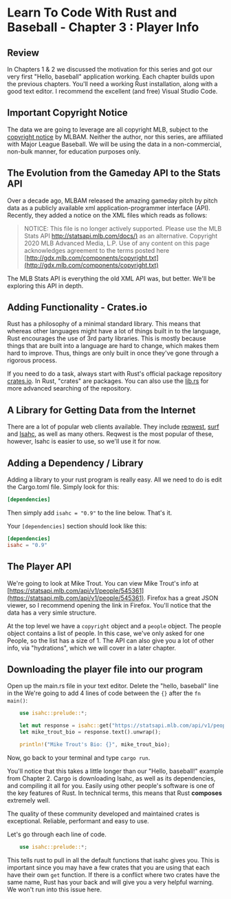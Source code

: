 # Learn To Code With Rust and Baseball - Chapter 3 : Player Info

## Review

In Chapters 1 & 2 we discussed the motivation for this series and got our very first "Hello, baseball" application working. Each chapter builds upon the previous chapters. You'll need a working Rust installation, along with a good text editor. I recommend the excellent (and free) Visual Studio Code.

## Important Copyright Notice

The data we are going to leverage are all copyright MLB, subject to the [copyright notice](http://gdx.mlb.com/components/copyright.txt) by MLBAM. Neither the author, nor this series, are affiliated with Major League Baseball. We will be using the data in a non-commercial, non-bulk manner, for education purposes only.

## The Evolution from the Gameday API to the Stats API

Over a decade ago, MLBAM released the amazing gameday pitch by pitch data as a publicly available xml application-programmer interface (API). Recently, they added a notice on the XML files which reads as follows:

>NOTICE: This file is no longer actively supported. Please use the MLB Stats API [http://statsapi.mlb.com/docs/)](http://statsapi.mlb.com/docs/) as an alternative.  Copyright 2020 MLB Advanced Media, L.P.  Use of any content on this page acknowledges agreement to the terms posted here [http://gdx.mlb.com/components/copyright.txt](http://gdx.mlb.com/components/copyright.txt)

The MLB Stats API is everything the old XML API was, but better. We'll be exploring this API in depth.

## Adding Functionality - Crates.io

Rust has a philosophy of a minimal standard library. This means that whereas other languages might have a lot of things built in to the language, Rust encourages the use of 3rd party libraries. This is mostly because things that are built into a language are hard to change, which makes them hard to improve. Thus, things are only built in once they've gone through a rigorous process.

If you need to do a task, always start with Rust's official package repository [crates.io](crates.io). In Rust, "crates" are packages. You can also use the [lib.rs](lib.rs) for more advanced searching of the repository.

## A Library for Getting Data from the Internet

There are a lot of popular web clients available. They include [reqwest](https://crates.io/crates/reqwest), [surf](https://crates.io/crates/surf) and [Isahc](https://crates.io/crates/isahc), as well as many others. Reqwest is the most popular of these, however, Isahc is easier to use, so we'll use it for now.

## Adding a Dependency / Library

Adding a library to your rust program is really easy. All we need to do is edit the Cargo.toml file. Simply look for this:

```toml
[dependencies]
```

Then simply add ```isahc = "0.9"``` to the line below.
That's it.

Your ```[dependencies]``` section should look like this:

```toml
[dependencies]
isahc = "0.9"
```

## The Player API

We're going to look at Mike Trout. You can view Mike Trout's info at [https://statsapi.mlb.com/api/v1/people/545361](https://statsapi.mlb.com/api/v1/people/545361). Firefox has a great JSON viewer, so I recommend opening the link in Firefox. You'll notice that the data has a very simle structure.

At the top level we have a ```copyright``` object and a ```people``` object. The people object contains a list of people. In this case, we've only asked for one People, so the list has a size of 1. The API can also give you a lot of other info, via "hydrations", which we will cover in a later chapter.

## Downloading the player file into our program

Open up the main.rs file in your text editor. Delete the "hello, baseball" line in the  We're going to add 4 lines of code between the ```{}``` after the  ```fn main()```:

```rust
    use isahc::prelude::*;

    let mut response = isahc::get("https://statsapi.mlb.com/api/v1/people/545361").unwrap();
    let mike_trout_bio = response.text().unwrap();

    println!("Mike Trout's Bio: {}", mike_trout_bio);
```

Now, go back to your terminal and type ```cargo run```.

You'll notice that this takes a little longer than our "Hello, baseball!" example from Chapter 2. Cargo is downloading Isahc, as well as its dependencies, and compiling it all for you. Easily using other people's software is one of the key features of Rust. In technical terms, this means that Rust **composes** extremely well.

The quality of these community developed and maintained crates is exceptional. Reliable, performant and easy to use.

Let's go through each line of code.

```rust
    use isahc::prelude::*;
```

This tells rust to pull in all the default functions that isahc gives you. This is important since you may have a few crates that you are using that each have their own ```get``` function. If there is a conflict where two crates have the same name, Rust has your back and will give you a very helpful warning. We won't run into this issue here.
